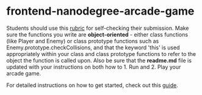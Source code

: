 frontend-nanodegree-arcade-game
===============================

Students should use this [rubric](https://review.udacity.com/#!/projects/2696458597/rubric) for self-checking their submission.
 Make sure the functions you write are **object-oriented** - either class functions (like Player and Enemy)
 or class prototype functions such as Enemy.prototype.checkCollisions, and that the keyword 'this' is used appropriately
  within your class and class prototype
  functions to refer to the object the function is called upon. Also be sure that the **readme.md** file is updated with your
  instructions on both how to 1. Run and 2. Play your arcade game.

For detailed instructions on how to get started, check out this [guide](https://docs.google.com/document/d/1v01aScPjSWCCWQLIpFqvg3-vXLH2e8_SZQKC8jNO0Dc/pub?embedded=true).
